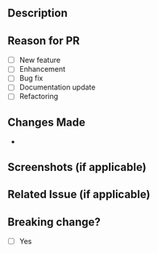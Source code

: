 ## Description
<!-- Provide a brief description of the changes in this PR as well as a reason for this update -->

## Reason for PR
- [ ] New feature
- [ ] Enhancement
- [ ] Bug fix
- [ ] Documentation update
- [ ] Refactoring

<!-- You may remove the following options if deemed unessary -->

## Changes Made
<!-- List the main changes if  multiple changes were made -->
-

## Screenshots (if applicable)
<!-- Add screenshots to help explain your changes -->

## Related Issue (if applicable)
<!-- Use keywords to auto-close: Closes #123, Fixes #456, Resolves #789 -->
<!-- Or just reference: Related to #123, See #456 -->

## Breaking change?
- [ ] Yes